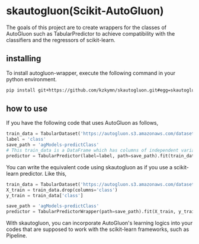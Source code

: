 # skautogluon(Scikit-AutoGluon)

The goals of this project are to create wrappers for the classes of AutoGluon such as TabularPredictor to achieve compatibility with the classifiers and the regressors of scikit-learn.

## installing

To install autogluon-wrapper, execute the following command in your python environment.

```bash
pip install git+https://github.com/kzkymn/skautogluon.git#egg=skautogluon
```

## how to use

If you have the following code that uses AutoGluon as follows,

```python
train_data = TabularDataset('https://autogluon.s3.amazonaws.com/datasets/Inc/train.csv')
label = 'class'
save_path = 'agModels-predictClass'
# This train_data is a DataFrame which has columns of independent variables and a column named 'class' which means the objective variable.
predictor = TabularPredictor(label=label, path=save_path).fit(train_data)
```

You can write the equivalent code using skautogluon as if you use a scikit-learn predictor. Like this,

```python
train_data = TabularDataset('https://autogluon.s3.amazonaws.com/datasets/Inc/train.csv')
X_train = train_data.drop(columns='class')
y_train = train_data['class']

save_path = 'agModels-predictClass'
predictor = TabularPredictorWrapper(path=save_path).fit(X_train, y_train)
```

With skautogluon, you can incorporate AutoGluon's learning logics into your codes that are supposed to work with the scikit-learn frameworks, such as Pipeline.
